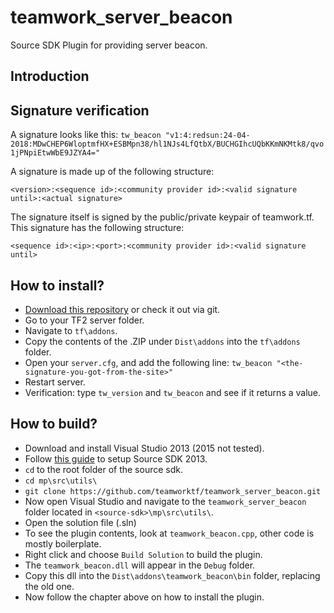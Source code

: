 # teamwork_server_beacon
Source SDK Plugin for providing server beacon.

## Introduction

## Signature verification

A signature looks like this:
`tw_beacon "v1:4:redsun:24-04-2018:MDwCHEP6WloptmfHX+ESBMpn38/hl1NJs4LfQtbX/BUCHGIhcUQbKKmNKMtk8/qvo1jPNpiEtwWbE9JZYA4="`

A signature is made up of the following structure:

`<version>:<sequence id>:<community provider id>:<valid signature until>:<actual signature>`

The signature itself is signed by the public/private keypair of teamwork.tf. This signature has the following structure:

`<sequence id>:<ip>:<port>:<community provider id>:<valid signature until>`

## How to install?

* [Download this repository](https://github.com/teamworktf/teamwork_server_beacon/archive/master.zip) or check it out via git.
* Go to your TF2 server folder.
* Navigate to `tf\addons`.
* Copy the contents of the .ZIP under `Dist\addons` into the `tf\addons` folder.
* Open your `server.cfg`, and add the following line: `tw_beacon "<the-signature-you-got-from-the-site>"`
* Restart server.
* Verification: type `tw_version` and `tw_beacon` and see if it returns a value.

## How to build?

* Download and install Visual Studio 2013 (2015 not tested).
* Follow [this guide](https://developer.valvesoftware.com/wiki/Source_SDK_2013) to setup Source SDK 2013.
* `cd` to the root folder of the source sdk.
* `cd mp\src\utils\`
* `git clone https://github.com/teamworktf/teamwork_server_beacon.git`
* Now open Visual Studio and navigate to the `teamwork_server_beacon` folder located in `<source-sdk>\mp\src\utils\`.
* Open the solution file (.sln)
* To see the plugin contents, look at `teamwork_beacon.cpp`, other code is mostly boilerplate.
* Right click and choose `Build Solution` to build the plugin.
* The `teamwork_beacon.dll` will appear in the `Debug` folder.
* Copy this dll into the `Dist\addons\teamwork_beacon\bin` folder, replacing the old one.
* Now follow the chapter above on how to install the plugin.
